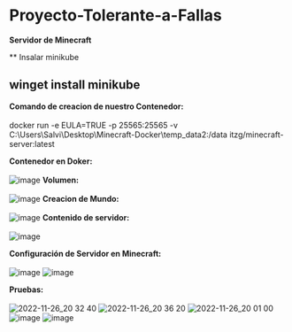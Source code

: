 # Proyecto-Tolerante-a-Fallas 
**Servidor de Minecraft**

** Insalar minikube

## winget install minikube

**Comando de creacion de nuestro Contenedor:**<br><br>
docker run -e EULA=TRUE -p 25565:25565 -v C:\Users\Salvi\Desktop\Minecraft-Docker\temp_data2:/data itzg/minecraft-server:latest

**Contenedor en Doker:**<br><br>
![image](https://user-images.githubusercontent.com/91103822/204116265-3ca4b3d9-8dde-4fb7-9aab-060a649a5bc6.png)
**Volumen:**<br><br>
![image](https://user-images.githubusercontent.com/91103822/204116282-8ebdce5a-3e8c-4290-9aaa-965294bee084.png)
**Creacion de Mundo:**<br><br>
![image](https://user-images.githubusercontent.com/91103822/204116295-d3e4a245-d4cb-4903-9afb-2d1bd929b62d.png)
**Contenido de servidor:**<br><br>
![image](https://user-images.githubusercontent.com/91103822/204116316-f42e18c3-9ce4-4482-b645-639e89197624.png)

**Configuración de Servidor en Minecraft:**<br><br>
![image](https://user-images.githubusercontent.com/91103822/204116533-b70af9d1-8d5d-4e48-b406-a20e5371e28e.png)
![image](https://user-images.githubusercontent.com/91103822/204116565-0be16f0d-9e98-42f8-939b-f6fff7721a9b.png)

**Pruebas:**<br><br>
![2022-11-26_20 32 40](https://user-images.githubusercontent.com/91103822/204116729-f06291ff-751b-4670-938d-d62650ab15df.png)
![2022-11-26_20 36 20](https://user-images.githubusercontent.com/91103822/204116730-535bcd2d-b5ed-4929-84a8-9da835017739.png)
![2022-11-26_20 01 00](https://user-images.githubusercontent.com/91103822/204116732-99e8e7ab-1fe6-44db-b069-abcf8bf4238c.png)
![image](https://user-images.githubusercontent.com/88942550/204116803-793a3018-12ce-473e-bf94-069e6be98aca.png)
![image](https://user-images.githubusercontent.com/91103822/204116673-b20b7a4a-c5ab-4811-8e50-294baa725925.png)

